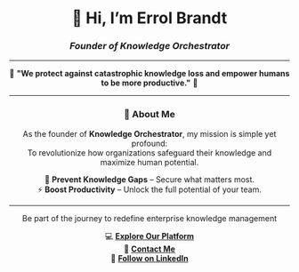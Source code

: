 <div align="center">

# 👋 **Hi, I’m Errol Brandt**  
### *Founder of Knowledge Orchestrator*  

---

🌟 **"We protect against catastrophic knowledge loss and empower humans to be more productive."** 🌟

</div>

---

<div align="center">

### 🚀 **About Me**  
As the founder of **Knowledge Orchestrator**, my mission is simple yet profound:  
To revolutionize how organizations safeguard their knowledge and maximize human potential.  

🔐 **Prevent Knowledge Gaps** – Secure what matters most.  
⚡ **Boost Productivity** – Unlock the full potential of your team.  

</div>

---

<div align="center">

Be part of the journey to redefine enterprise knowledge management

💻 [**Explore Our Platform**](https://www.knowledge-orchestrator.com)  
📩 [**Contact Me**](mailto:errol.brandt@knowledge-orchestrator.com)  
💼 [**Follow on LinkedIn**](https://www.linkedin.com/company/knowledge-orchestrator/)

</div>
